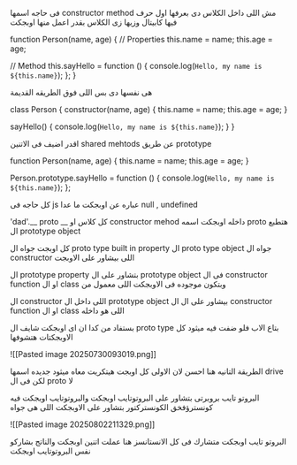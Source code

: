 فى حاجه اسمها constructor method 
مش اللى داخل الكلاس 
دى بعرفها اول حرف فيها كابيتال وزيها زى الكلاس بقدر اعمل منها اوبجكت 

function Person(name, age) {
  // Properties
  this.name = name;
  this.age = age;

  // Method
  this.sayHello = function () {
    console.log(`Hello, my name is ${this.name}`);
  };
}


هى نفسها دى بس اللى فوق الطريقه القديمة 

class Person {
  constructor(name, age) {
    this.name = name;
    this.age = age;
  }

  sayHello() {
    console.log(`Hello, my name is ${this.name}`);
  }
}


اقدر اضيف فى الاتنين shared mehtods عن طريق prototype 

function Person(name, age) {
  this.name = name;
  this.age = age;
}



Person.prototype.sayHello = function () {
  console.log(`Hello, my name is ${this.name}`);
};


كل حاجه فى js عباره عن اوبجكت ما عدا null , undefined 

'dad'.__ proto __ 
كل كلاس او constructor mehod داخله اوبجكت اسمه  proto
هتطبع ال prototype object

كل اوبجت جواه ال    proto type built in  property 
ال proto type object جواه ال constructor اللى بيشاور على الاوبجت 

ال prototype property بتشاور على ال prototype object فى ال constructor function او ال class وبتكون موجوده فى الاوبجكت اللى معمول من 

ال constructor اللى داخل ال prototype object بيشاور على ال ال constructor function او ال class اللى هو داخله 

بستفاد من كدا ان اى اوبجكت شايف ال proto type بتاع الاب فلو ضفت فيه ميثود كل الاوبجكتات هتشوفها 

![[Pasted image 20250730093019.png]]

الطريقة التانيه هنا احسن لان الاولى كل اوبجت هيتكريت معاه ميثود جديده اسمها drive لكن فى ال proto لا 

البروتو تايب بروبرتى بتشاور على البروتوتايب اوبجكت والبروتوتايب اوبجكت فيه كونسترؤفخق الكونستركتور بتشاور على الاوبجكت اللى هى جواه 

![[Pasted image 20250802211329.png]]

البروتو تايب اوبجكت متشارك فى كل الانستانسز 
هنا عملت اتنين اوبجكت والناتج بشاركو نفس البروتوتايب اوبجكت 




